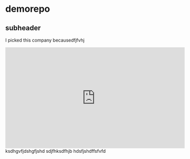 # demorepo
## subheader

I picked this company becausedfjfvhj
<iframe width="560" height="315" src="https://www.youtube.com/embed/_fFgBaBqnNk" title="YouTube video player" frameborder="0" allow="accelerometer; autoplay; clipboard-write; encrypted-media; gyroscope; picture-in-picture" allowfullscreen></iframe>
ksdhgvfjdshgfjshd
sdjfhksdfhjb
hdsfjshdffsfvfd
